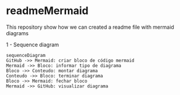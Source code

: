 # readmeMermaid
This repository show how we can created a readme file with mermaid diagrams

1 - Sequence diagram
```mermaid
sequenceDiagram
GitHub ->> Mermaid: criar bloco de código mermaid
Mermaid ->> Bloco: informar tipo de diagrama
Bloco ->> Conteudo: montar diagrama
Conteudo ->> Bloco: terminar diagrama
Bloco ->> Mermaid: fechar bloco
Mermaid ->> GitHub: visualizar diagrama
```
